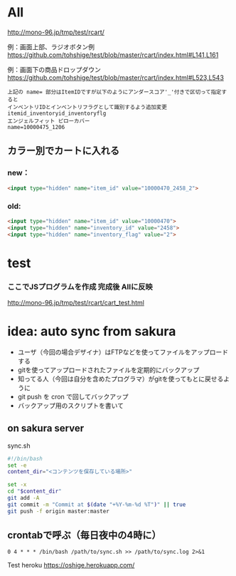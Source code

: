 
# All 
http://mono-96.jp/tmp/test/rcart/


例：画面上部、ラジオボタン例 
https://github.com/tohshige/test/blob/master/rcart/index.html#L141,L161  

例：画面下の商品ドロップダウン 
https://github.com/tohshige/test/blob/master/rcart/index.html#L523,L543  
```
上記の name= 部分はItemIDですが以下のようにアンダースコア'_'付きで区切って指定すると  
インベントリIDとインベントリフラグとして識別するよう追加変更  
itemid_inventoryid_inventoryflg  
エンジェルフィット ピローカバー  
name=10000475_1206
```

## カラー別でカートに入れる  
### new：  
```html
<input type="hidden" name="item_id" value="10000470_2458_2">
```
### old:  
```html
<input type="hidden" name="item_id" value="10000470">
<input type="hidden" name="inventory_id" value="2458">
<input type="hidden" name="inventory_flag" value="2">
```



# test
### ここでJSプログラムを作成 完成後 Allに反映
http://mono-96.jp/tmp/test/rcart/cart_test.html

# idea: auto sync from sakura

- ユーザ（今回の場合デザイナ）はFTPなどを使ってファイルをアップロードする
 - gitを使ってアップロードされたファイルを定期的にバックアップ
- 知ってる人（今回は自分を含めたプログラマ）がgitを使ってもとに戻せるように
 - git push を cron で回してバックアップ
 - バックアップ用のスクリプトを書いて

## on sakura server
sync.sh
```sh
#!/bin/bash
set -e
content_dir="<コンテンツを保存している場所>"

set -x
cd "$content_dir"
git add -A
git commit -m "Commit at $(date "+%Y-%m-%d %T")" || true
git push -f origin master:master
```

## crontabで呼ぶ（毎日夜中の4時に）
```
0 4 * * * /bin/bash /path/to/sync.sh >> /path/to/sync.log 2>&1
```


Test heroku
https://oshige.herokuapp.com/
